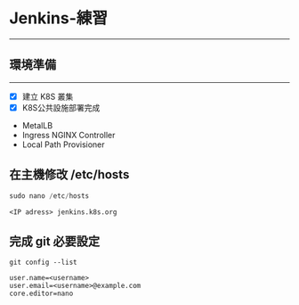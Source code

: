 # Jenkins-練習
---
## 環境準備
---
- [x] 建立 K8S 叢集
- [x] K8S公共設施部署完成
 * MetalLB
 * Ingress NGINX Controller
 * Local Path Provisioner
 
## 在主機修改 /etc/hosts
```js
sudo nano /etc/hosts
```
```
<IP adress> jenkins.k8s.org
```
## 完成 git 必要設定
```
git config --list
```
```
user.name=<username>
user.email=<username>@example.com
core.editor=nano
```


